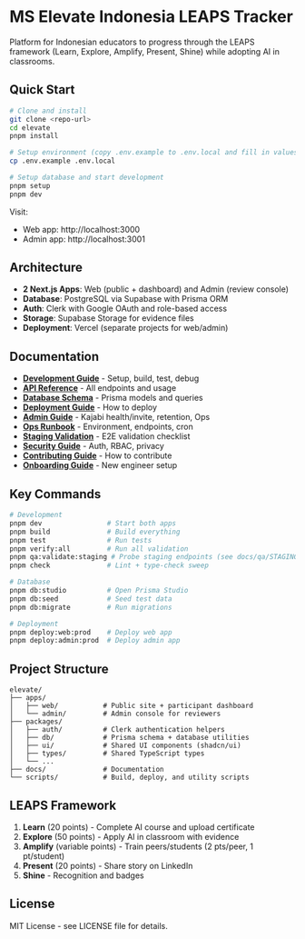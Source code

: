 # MS Elevate Indonesia LEAPS Tracker

Platform for Indonesian educators to progress through the LEAPS framework (Learn, Explore, Amplify, Present, Shine) while adopting AI in classrooms.

## Quick Start

```bash
# Clone and install
git clone <repo-url>
cd elevate
pnpm install

# Setup environment (copy .env.example to .env.local and fill in values)
cp .env.example .env.local

# Setup database and start development
pnpm setup
pnpm dev
```

Visit:

- Web app: http://localhost:3000
- Admin app: http://localhost:3001

## Architecture

- **2 Next.js Apps**: Web (public + dashboard) and Admin (review console)
- **Database**: PostgreSQL via Supabase with Prisma ORM
- **Auth**: Clerk with Google OAuth and role-based access
- **Storage**: Supabase Storage for evidence files
- **Deployment**: Vercel (separate projects for web/admin)

## Documentation

- **[Development Guide](docs/DEVELOPMENT.md)** - Setup, build, test, debug
- **[API Reference](docs/API.md)** - All endpoints and usage
- **[Database Schema](docs/DATABASE.md)** - Prisma models and queries
- **[Deployment Guide](docs/DEPLOYMENT.md)** - How to deploy
- **[Admin Guide](docs/admin/ADMIN_GUIDE.md)** - Kajabi health/invite, retention, Ops
- **[Ops Runbook](docs/OPS_RUNBOOK.md)** - Environment, endpoints, cron
- **[Staging Validation](docs/qa/STAGING_VALIDATION.md)** - E2E validation checklist
- **[Security Guide](docs/security/index.md)** - Auth, RBAC, privacy
- **[Contributing Guide](docs/CONTRIBUTING.md)** - How to contribute
- **[Onboarding Guide](docs/ONBOARDING.md)** - New engineer setup

## Key Commands

```bash
# Development
pnpm dev                # Start both apps
pnpm build              # Build everything
pnpm test               # Run tests
pnpm verify:all         # Run all validation
pnpm qa:validate:staging # Probe staging endpoints (see docs/qa/STAGING_VALIDATION.md)
pnpm check              # Lint + type-check sweep

# Database
pnpm db:studio          # Open Prisma Studio
pnpm db:seed            # Seed test data
pnpm db:migrate         # Run migrations

# Deployment
pnpm deploy:web:prod    # Deploy web app
pnpm deploy:admin:prod  # Deploy admin app
```

## Project Structure

```
elevate/
├── apps/
│   ├── web/           # Public site + participant dashboard
│   └── admin/         # Admin console for reviewers
├── packages/
│   ├── auth/          # Clerk authentication helpers
│   ├── db/            # Prisma schema + database utilities
│   ├── ui/            # Shared UI components (shadcn/ui)
│   ├── types/         # Shared TypeScript types
│   └── ...
├── docs/              # Documentation
└── scripts/           # Build, deploy, and utility scripts
```

## LEAPS Framework

1. **Learn** (20 points) - Complete AI course and upload certificate
2. **Explore** (50 points) - Apply AI in classroom with evidence
3. **Amplify** (variable points) - Train peers/students (2 pts/peer, 1 pt/student)
4. **Present** (20 points) - Share story on LinkedIn
5. **Shine** - Recognition and badges

## License

MIT License - see LICENSE file for details.
